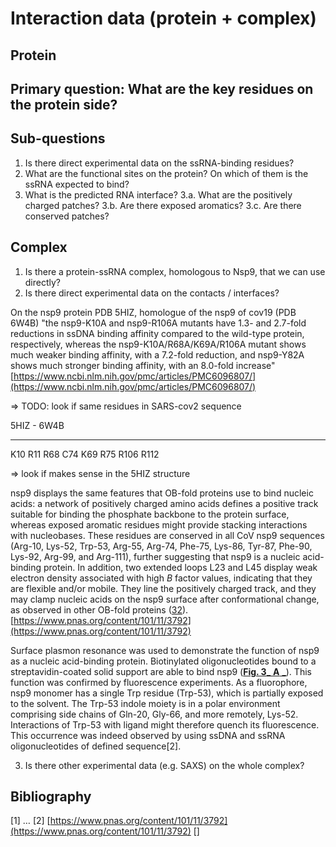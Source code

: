 # Interaction data (protein + complex)

## Protein

## Primary question: What are the key residues on the protein side?
## Sub-questions
1. Is there direct experimental data on the ssRNA-binding residues?
2. What are the functional sites on the protein? On which of them is the ssRNA expected to bind?
3. What is the predicted RNA interface?
3.a. What are the positively charged patches?
3.b. Are there exposed aromatics?
3.c. Are there conserved patches?

## Complex
1. Is there a protein-ssRNA complex, homologous to Nsp9, that we can use directly?
2. Is there direct experimental data on the contacts / interfaces?

On the nsp9 protein PDB 5HIZ, homologue of the nsp9 of cov19 (PDB 6W4B)
&quot;the nsp9-K10A and nsp9-R106A mutants have 1.3- and 2.7-fold reductions in ssDNA binding affinity compared to the wild-type protein, respectively, whereas the nsp9-K10A/R68A/K69A/R106A mutant shows much weaker binding affinity, with a 7.2-fold reduction, and nsp9-Y82A shows much stronger binding affinity, with an 8.0-fold increase&quot;
[https://www.ncbi.nlm.nih.gov/pmc/articles/PMC6096807/](https://www.ncbi.nlm.nih.gov/pmc/articles/PMC6096807/)

=> TODO: look if same residues in SARS-cov2 sequence

5HIZ - 6W4B
- - - - - - 
K10  R11
R68  C74
K69  R75
R106 R112

=> look if makes sense in the 5HIZ structure

nsp9 displays the same features that OB-fold proteins use to bind nucleic acids: a network of positively charged amino acids defines a positive track suitable for binding the phosphate backbone to the protein surface, whereas exposed aromatic residues might provide stacking interactions with nucleobases. These residues are conserved in all CoV nsp9 sequences (Arg-10, Lys-52, Trp-53, Arg-55, Arg-74, Phe-75, Lys-86, Tyr-87, Phe-90, Lys-92, Arg-99, and Arg-111), further suggesting that nsp9 is a nucleic acid-binding protein. In addition, two extended loops L23 and L45 display weak electron density associated with high _B_ factor values, indicating that they are flexible and/or mobile. They line the positively charged track, and they may clamp nucleic acids on the nsp9 surface after conformational change, as observed in other OB-fold proteins ([32](https://www.pnas.org/content/101/11/3792#ref-32)).
[https://www.pnas.org/content/101/11/3792](https://www.pnas.org/content/101/11/3792)

Surface plasmon resonance was used to demonstrate the function of nsp9 as a nucleic acid-binding protein. Biotinylated oligonucleotides bound to a streptavidin-coated solid support are able to bind nsp9 ([**Fig. 3**](https://www.pnas.org/content/101/11/3792#F3)[_ **A** _](https://www.pnas.org/content/101/11/3792#F3)). This function was confirmed by fluorescence experiments. As a fluorophore, nsp9 monomer has a single Trp residue (Trp-53), which is partially exposed to the solvent. The Trp-53 indole moiety is in a polar environment comprising side chains of Gln-20, Gly-66, and more remotely, Lys-52. Interactions of Trp-53 with ligand might therefore quench its fluorescence. This occurrence was indeed observed by using ssDNA and ssRNA oligonucleotides of defined sequence[2].

3. Is there other experimental data (e.g. SAXS) on the whole complex?

## Bibliography
[1] …
[2] [https://www.pnas.org/content/101/11/3792](https://www.pnas.org/content/101/11/3792)
[]
